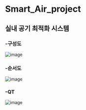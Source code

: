 # Smart_Air_project

## 실내 공기 최적화 시스템

### -구성도
![image](https://user-images.githubusercontent.com/126065290/236663753-bae2f7bd-6c45-428f-ae58-7ea3e95034f8.png)

### -순서도
![image](https://user-images.githubusercontent.com/126065290/236663817-f520b46f-792d-4c9f-b3e8-b235b10c29ef.png)

### -QT
![image](https://user-images.githubusercontent.com/126065290/236663893-78e74aae-a8da-45c5-81b6-2e1900e9ae1c.png)
